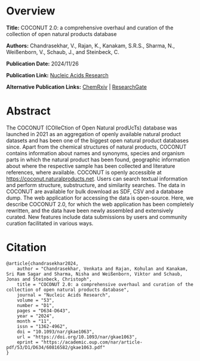 # Overview
**Title:**
COCONUT 2.0: a comprehensive overhaul and curation of the collection of open natural products database

**Authors:**
Chandrasekhar, V., Rajan, K., Kanakam, S.R.S., Sharma, N., Weißenborn, V., Schaub, J., and Steinbeck, C.

**Publication Date:**
2024/11/26

**Publication Link:**
[Nucleic Acids Research](https://academic.oup.com/nar/article/53/D1/D634/7908792)

**Alternative Publication Links:**
[ChemRxiv](https://chemrxiv.org/engage/chemrxiv/article-details/670c553912ff75c3a153da31) |
[ResearchGate](https://www.researchgate.net/publication/386135590_COCONUT_20_a_comprehensive_overhaul_and_curation_of_the_collection_of_open_natural_products_database)


# Abstract
The COCONUT (COlleCtion of Open Natural prodUcTs) database was launched in 2021 as an aggregation of openly available natural product datasets and has been one of the biggest open natural product databases since.
Apart from the chemical structures of natural products, COCONUT contains information about names and synonyms, species and organism parts in which the natural product has been found, geographic information about where the respective sample has been collected and literature references, where available.
COCONUT is openly accessible at https://coconut.naturalproducts.net.
Users can search textual information and perform structure, substructure, and similarity searches.
The data in COCONUT are available for bulk download as SDF, CSV and a database dump.
The web application for accessing the data is open-source.
Here, we describe COCONUT 2.0, for which the web application has been completely rewritten, and the data have been newly assembled and extensively curated.
New features include data submissions by users and community curation facilitated in various ways.


# Citation
```
@article{chandrasekhar2024,
    author = "Chandrasekhar, Venkata and Rajan, Kohulan and Kanakam, Sri Ram Sagar and Sharma, Nisha and Weißenborn, Viktor and Schaub, Jonas and Steinbeck, Christoph",
    title = "COCONUT 2.0: a comprehensive overhaul and curation of the collection of open natural products database",
    journal = "Nucleic Acids Research",
    volume = "53",
    number = "D1",
    pages = "D634-D643",
    year = "2024",
    month = "11",
    issn = "1362-4962",
    doi = "10.1093/nar/gkae1063",
    url = "https://doi.org/10.1093/nar/gkae1063",
    eprint = "https://academic.oup.com/nar/article-pdf/53/D1/D634/60816582/gkae1063.pdf"
}
```
